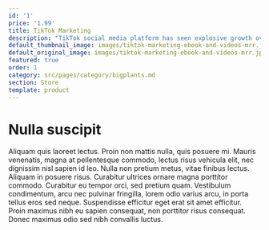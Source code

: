 ```yaml
---
id: '1'
price: '1.99'
title: TikTok Marketing
description: "TikTok social media platform has seen explosive growth over the last two years.It now has 500 million users that are desperate for fun and exciting content and this is a massive opportunity for you to promote your business.To be successful with TikTok marketing you need to know how the platform works and how the users interact with each other.\_ \_ \_ \_ \_ \_ \_ \_ \_ \_ \_ \_ \_ \_ \_ \_ \_ \_ \_ \_ \_ \_ \_ \_ \_ \_ \_ \_ \_ \_ \_ \_ \_ \_ \_ \_ \_ \_ \_ \_ \_ \_ \_ \_ \_ \_ \_ \_ \_ \_ \_ \_ \_ \_ \_ \_ With this ebook you will learn\_everything that you need to know to use the TikTok platform to market your business successfully."
default_thumbnail_image: images/tiktok-marketing-ebook-and-videos-mrr.jpg
default_original_image: images/tiktok-marketing-ebook-and-videos-mrr.jpg
featured: true
order: 1
category: src/pages/category/bigplants.md
section: Store
template: product
---
```


# Nulla suscipit

Aliquam quis laoreet lectus. Proin non mattis nulla, quis posuere mi. Mauris venenatis, magna at pellentesque commodo, lectus risus vehicula elit, nec dignissim nisl sapien id leo. Nulla non pretium metus, vitae finibus lectus. Aliquam in posuere risus. Curabitur ultrices ornare magna porttitor commodo. Curabitur eu tempor orci, sed pretium quam. Vestibulum condimentum, arcu nec pulvinar fringilla, lorem odio varius arcu, in porta tellus eros sed neque. Suspendisse efficitur eget erat sit amet efficitur. Proin maximus nibh eu sapien consequat, non porttitor risus consequat. Donec maximus odio sed nibh convallis luctus.